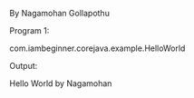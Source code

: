 By Nagamohan Gollapothu

Program 1:

com.iambeginner.corejava.example.HelloWorld

Output:

Hello World by Nagamohan
